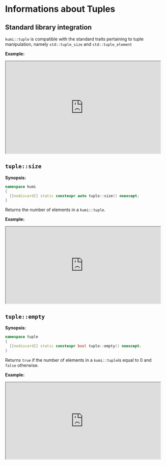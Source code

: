 # Informations about Tuples

## Standard library integration
`kumi::tuple` is compatible with the standard traits pertaining to tuple manipulation, namely
`std::tuple_size` and `std::tuple_element`

**Example:**
<iframe width="100%" height="300px" src="https://godbolt.org/e#g:!((g:!((g:!((h:codeEditor,i:(filename:'1',fontScale:14,fontUsePx:'0',j:1,lang:c%2B%2B,source:'%23include+%3Ckumi.hpp%3E%0A%23include+%3Ciostream%3E%0A%0Aint+main()%0A%7B%0A++kumi::tuple+t+%3D+%7B+1,+2.3,+4.5f,+!'6!'+%7D%3B%0A++using+type+%3D+decltype(t)%3B%0A%0A++std::cout+%3C%3C+std::tuple_size%3Ctype%3E::value+%3C%3C+%22%5Cn%22%3B%0A++std::cout+%3C%3C+std::boolalpha+%0A++++++++++++%3C%3C+std::is_same_v%3Cstd::tuple_element_t%3C1,type%3E,double%3E+%0A++++++++++++%3C%3C+%22%5Cn%22%3B%0A%7D'),l:'5',n:'0',o:'C%2B%2B+source+%231',t:'0')),k:52.32375979112271,l:'4',n:'0',o:'',s:0,t:'0'),(g:!((h:executor,i:(argsPanelShown:'1',compilationPanelShown:'0',compiler:g112,compilerOutShown:'0',execArgs:'',execStdin:'',fontScale:14,fontUsePx:'0',j:1,lang:c%2B%2B,libs:!((name:kumi,ver:trunk)),options:'-std%3Dc%2B%2B20+-O3',source:1,stdinPanelShown:'1',tree:'1',wrap:'1'),l:'5',n:'0',o:'Executor+x86-64+gcc+11.2+(C%2B%2B,+Editor+%231)',t:'0')),header:(),k:47.67624020887729,l:'4',n:'0',o:'',s:0,t:'0')),l:'2',n:'0',o:'',t:'0')),version:4"></iframe>

## `tuple::size`

**Synopsis:**
```c++
namespace kumi
{
  [[nodiscard]] static constexpr auto tuple::size() noexcept;
}
```

Returns the number of elements in a `kumi::tuple`.

**Example:**

<iframe width="100%" height="250px" src="https://godbolt.org/e#g:!((g:!((g:!((h:codeEditor,i:(filename:'1',fontScale:14,fontUsePx:'0',j:1,lang:c%2B%2B,selection:(endColumn:1,endLineNumber:1,positionColumn:1,positionLineNumber:1,selectionStartColumn:1,selectionStartLineNumber:1,startColumn:1,startLineNumber:1),source:'%23include+%3Ckumi.hpp%3E%0A%23include+%3Ciostream%3E%0A%0Aint+main()%0A%7B%0A++kumi::tuple+t+%3D+%7B+1,+2.3,+4.5f,+!'6!'+%7D%3B%0A++kumi::tuple+e+%3D+%7B%7D%3B%0A%0A++std::cout+%3C%3C+t.size()+%3C%3C+%22%5Cn%22%3B%0A++std::cout+%3C%3C+e.size()+%3C%3C+%22%5Cn%22%3B%0A%7D'),l:'5',n:'0',o:'C%2B%2B+source+%231',t:'0')),k:47.20626631853786,l:'4',n:'0',o:'',s:0,t:'0'),(g:!((h:executor,i:(argsPanelShown:'1',compilationPanelShown:'0',compiler:g112,compilerOutShown:'0',execArgs:'',execStdin:'',fontScale:14,fontUsePx:'0',j:1,lang:c%2B%2B,libs:!((name:kumi,ver:trunk)),options:'-std%3Dc%2B%2B20+-O3',source:1,stdinPanelShown:'1',tree:'1',wrap:'1'),l:'5',n:'0',o:'Executor+x86-64+gcc+11.2+(C%2B%2B,+Editor+%231)',t:'0')),header:(),k:52.79373368146214,l:'4',n:'0',o:'',s:0,t:'0')),l:'2',n:'0',o:'',t:'0')),version:4"></iframe>


## `tuple::empty`

**Synopsis:**
```c++
namespace tuple
{
  [[nodiscard]] static constexpr bool tuple::empty() noexcept;
}
```

Returns `true` if the number of elements in a `kumi::tuple`is equal to 0 and `false` otherwise.

**Example:**

<iframe width="100%" height="250px" src="https://godbolt.org/e#g:!((g:!((g:!((h:codeEditor,i:(filename:'1',fontScale:14,fontUsePx:'0',j:1,lang:c%2B%2B,source:'%23include+%3Ckumi.hpp%3E%0A%23include+%3Ciostream%3E%0A%0Aint+main()%0A%7B%0A++kumi::tuple+t+%3D+%7B+1,+2.3,+4.5f,+!'6!'+%7D%3B%0A++kumi::tuple+e+%3D+%7B%7D%3B%0A%0A++std::cout+%3C%3C+std::boolalpha+%3C%3C+t.empty()+%3C%3C+%22%5Cn%22%3B%0A++std::cout+%3C%3C+std::boolalpha+%3C%3C+e.empty()+%3C%3C+%22%5Cn%22%3B%0A%7D%0A'),l:'5',n:'0',o:'C%2B%2B+source+%231',t:'0')),k:49.92167101827676,l:'4',n:'0',o:'',s:0,t:'0'),(g:!((h:executor,i:(argsPanelShown:'1',compilationPanelShown:'0',compiler:g112,compilerOutShown:'0',execArgs:'',execStdin:'',fontScale:14,fontUsePx:'0',j:1,lang:c%2B%2B,libs:!((name:kumi,ver:trunk)),options:'-std%3Dc%2B%2B20+-O3',source:1,stdinPanelShown:'1',tree:'1',wrap:'1'),l:'5',n:'0',o:'Executor+x86-64+gcc+11.2+(C%2B%2B,+Editor+%231)',t:'0')),header:(),k:50.07832898172324,l:'4',n:'0',o:'',s:0,t:'0')),l:'2',n:'0',o:'',t:'0')),version:4"></iframe>
